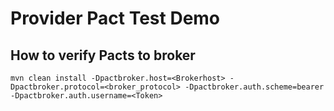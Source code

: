 # Provider Pact Test Demo
## How to verify Pacts to broker
`mvn clean install -Dpactbroker.host=<Brokerhost> -Dpactbroker.protocol=<broker_protocol> -Dpactbroker.auth.scheme=bearer -Dpactbroker.auth.username=<Token>
`

